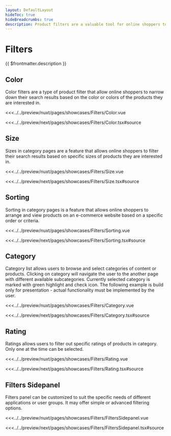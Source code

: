 ```yaml
---
layout: DefaultLayout
hideToc: true
hideBreadcrumbs: true
description: Product filters are a valuable tool for online shoppers to quickly and easily find the products they are looking for on e-commerce websites.
---
```

# Filters

{{ $frontmatter.description }}

## Color

Color filters are a type of product filter that allow online shoppers to narrow down their search results based on the color or colors of the products they are interested in.

<Showcase showcase-name="Filters/Color" style="min-height:500px">

<!-- vue -->
<<<../../preview/nuxt/pages/showcases/Filters/Color.vue
<!-- end vue -->
<!-- react -->
<<<../../preview/next/pages/showcases/Filters/Color.tsx#source
<!-- end react -->
</Showcase>

## Size

Sizes in category pages are a feature that allows online shoppers to filter their search results based on specific sizes of products they are interested in.

<Showcase showcase-name="Filters/Size">

<!-- vue -->
<<<../../preview/nuxt/pages/showcases/Filters/Size.vue
<!-- end vue -->
<!-- react -->
<<<../../preview/next/pages/showcases/Filters/Size.tsx#source
<!-- end react -->
</Showcase>

## Sorting

Sorting in category pages is a feature that allows online shoppers to arrange and view products on an e-commerce website based on a specific order or criteria.

<Showcase showcase-name="Filters/Sorting">

<!-- vue -->
<<<../../preview/nuxt/pages/showcases/Filters/Sorting.vue
<!-- end vue -->
<!-- react -->
<<<../../preview/next/pages/showcases/Filters/Sorting.tsx#source
<!-- end react -->

</Showcase>

## Category

Category list allows users to browse and select categories of content or products. Clicking on category will navigate the user to the another page with different available subcategories. Currently selected category is marked with green highlight and check icon. The following example is build only for presentation - actual functionality must be implemented by the user.

<Showcase showcase-name="Filters/Category" style="min-height:400px">

<!-- vue -->
<<<../../preview/nuxt/pages/showcases/Filters/Category.vue
<!-- end vue -->
<!-- react -->
<<<../../preview/next/pages/showcases/Filters/Category.tsx#source
<!-- end react -->

</Showcase>

## Rating

Ratings allows users to filter out specific ratings of products in category. Only one at the time can be selected.

<Showcase showcase-name="Filters/Rating" style="min-height:400px">

<!-- vue -->
<<<../../preview/nuxt/pages/showcases/Filters/Rating.vue
<!-- end vue -->
<!-- react -->
<<<../../preview/next/pages/showcases/Filters/Rating.tsx#source
<!-- end react -->

</Showcase>

## Filters Sidepanel

Filters panel can be customized to suit the specific needs of different applications or user groups. It may offer simple or advanced filtering options.

<Showcase showcase-name="Filters/FiltersSidepanel" style="min-height:1500px">

<!-- vue -->
<<<../../preview/nuxt/pages/showcases/Filters/FiltersSidepanel.vue
<!-- end vue -->
<!-- react -->
<<<../../preview/next/pages/showcases/Filters/FiltersSidepanel.tsx#source
<!-- end react -->

</Showcase>
